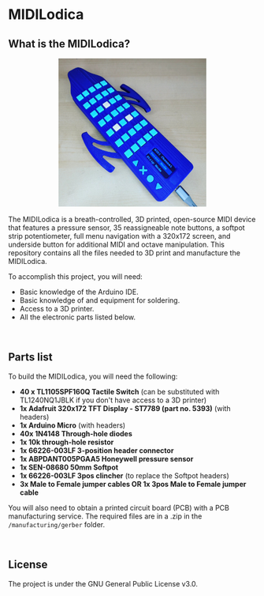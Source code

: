 # MIDILodica

## What is the MIDILodica?

<p align="center">
<img src="./static/images/MIDILodica.jpg" width=300/>
</p>

The MIDILodica is a breath-controlled, 3D printed, open-source MIDI device that features a pressure sensor, 35 reassigneable note buttons, a softpot strip potentiometer, full menu navigation with a 320x172 screen, and underside button for additional MIDI and octave manipulation. This repository contains all the files needed to 3D print and manufacture the MIDILodica.

To accomplish this project, you will need:

- Basic knowledge of the Arduino IDE.
- Basic knowledge of and equipment for soldering.
- Access to a 3D printer.
- All the electronic parts listed below.

</br>

## Parts list

To build the MIDILodica, you will need the following:

- **40 x TL1105SPF160Q Tactile Switch** (can be substituted with TL1240NQ1JBLK if you don't have access to a 3D printer)
- **1x Adafruit 320x172 TFT Display - ST7789 (part no. 5393)** (with headers)
- **1x Arduino Micro** (with headers)
- **40x 1N4148 Through-hole diodes**
- **1x 10k through-hole resistor**
- **1x 66226-003LF 3-position header connector**
- **1x ABPDANT005PGAA5 Honeywell pressure sensor**
- **1x SEN-08680 50mm Softpot**
- **1x 66226-003LF 3pos clincher** (to replace the Softpot headers)
- **3x Male to Female jumper cables OR 1x 3pos Male to Female jumper cable**

You will also need to obtain a printed circuit board (PCB) with a PCB manufacturing service. The required files are in a .zip in the `/manufacturing/gerber` folder.

</br>

## License

The project is under the GNU General Public License v3.0.
